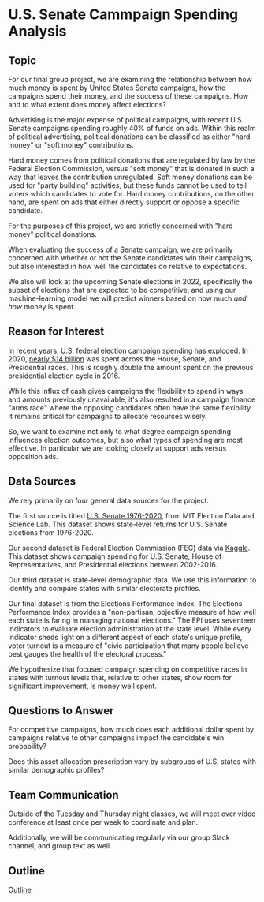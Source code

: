 # U.S. Senate Cammpaign Spending Analysis

## Topic

For our final group project, we are examining the relationship between how much money is spent by United States Senate campaigns, how the campaigns spend their money, and the success of these campaigns. How and to what extent does money affect elections?

Advertising is the major expense of political campaigns, with recent U.S. Senate campaigns spending roughly 40% of funds on ads. Within this realm of political advertising, political donations can be classified as either "hard money" or "soft money" contributions.

Hard money comes from political donations that are regulated by law by the Federal Election Commission, versus "soft money" that is donated in such a way that leaves the contribution unregulated. Soft money donations can be used for "party building" activities, but these funds cannot be used to tell voters which candidates to vote for. Hard money contributions, on the other hand, are spent on ads that either directly support or oppose a specific candidate.

For the purposes of this project, we are strictly concerned with "hard money" political donations.

When evaluating the success of a Senate campaign, we are primarily concerned with whether or not the Senate candidates win their campaigns, but also interested in how well the candidates do relative to expectations.

We also will look at the upcoming Senate elections in 2022, specifically the subset of elections that are expected to be competitive, and using our machine-learning model we will predict winners based on how much *and how* money is spent.

## Reason for Interest

In recent years, U.S. federal election campaign spending has exploded. In 2020, [nearly $14 billion](https://graphics.reuters.com/USA-ELECTION/SENATE-FUNDRAISING/yxmvjeyjkpr/) was spent across the House, Senate, and Presidential races. This is roughly double the amount spent on the previous presidential election cycle in 2016.

While this influx of cash gives campaigns the flexibility to spend in ways and amounts previously unavailable, it's also resulted in a campaign finance "arms race" where the opposing candidates often have the same flexibility. It remains critical for campaigns to allocate resources wisely.

So, we want to examine not only to what degree campaign spending influences election outcomes, but also what types of spending are most effective. In particular we are looking closely at support ads versus opposition ads.


## Data Sources

We rely primarily on four general data sources for the project.

The first source is titled [U.S. Senate 1976-2020](https://dataverse.harvard.edu/dataset.xhtml?persistentId=doi:10.7910/DVN/PEJ5QU), from MIT Election Data and Science Lab. This dataset shows state-level returns for U.S. Senate elections from 1976-2020.

Our second dataset is Federal Election Commission (FEC) data via [Kaggle](https://www.kaggle.com/fec/independent-political-ad-spending). This dataset shows campaign spending for U.S. Senate, House of Representatives, and Presidential elections between 2002-2016.

Our third dataset is state-level demographic data. We use this information to identify and compare states with similar electorate profiles.

Our final dataset is from the Elections Performance Index. The Elections Performance Index provides a "non-partisan, objective measure of how well each state is faring in managing national elections." The EPI uses seventeen indicators to evaluate election administration at the state level. While every indicator sheds light on a different aspect of each state's unique profile, voter turnout is a measure of "civic participation that many people believe best gauges the health of the electoral process."

We hypothesize that focused campaign spending on competitive races in states with turnout levels that, relative to other states, show room for significant improvement, is money well spent.


## Questions to Answer

For competitive campaigns, how much does each additional dollar spent by campaigns relative to other campaigns impact the candidate's win probability?

Does this asset allocation prescription vary by subgroups of U.S. states with similar demographic profiles?


## Team Communication

Outside of the Tuesday and Thursday night classes, we will meet over video conference at least once per week to coordinate and plan.

Additionally, we will be communicating regularly via our group Slack channel, and group text as well.

## Outline

[Outline](https://github.com/flowersmichael/elections/blob/mike/Resources/Initial%20Outline.png)
